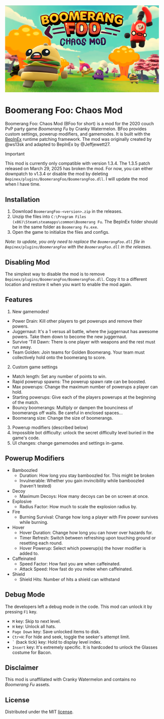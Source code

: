 ![](media/logo.png)

Boomerang Foo: Chaos Mod
======================================

Boomerang Foo: Chaos Mod (BFoo for short) is a mod for the 2020 couch PvP party game *Boomerang Fu* by Cranky Watermelon. BFoo provides custom settings, powerup modifiers, and gamemodes. It is built with the [BepInEx](https://github.com/BepInEx/BepInEx/) runtime patching framework. The mod was originally created by @ws13sk and adapted to BepInEx by @Jeffjewett27. 

> [!IMPORTANT]
> This mod is currently only compatible with version 1.3.4. The 1.3.5 patch released on March 29, 2025 has broken the mod. For now, you can either downpatch to v1.3.4 or disable the mod by deleting `Bepinex/plugins/BoomerangFoo/BoomerangFoo.dll`. I will update the mod when I have time.

## Installation

1. Download `BoomerangFoo-<version>.zip` in the releases.
2. Unzip the files into `C:\Program Files (x86)\Steam\steamapps\common\Boomerang Fu`. The BepInEx folder should be in the same folder as `Boomerang Fu.exe`.
3. Open the game to initialize the files and configs.

*Note: to update, you only need to replace the `BoomerangFoo.dll` file in `Bepinex/plugins/BoomerangFoo` with the `BoomerangFoo.dll` in the releases.*

## Disabling Mod

The simplest way to disable the mod is to remove `Bepinex/plugins/BoomerangFoo/BoomerangFoo.dll`. Copy it to a different location and restore it when you want to enable the mod again.

## Features

1. New gamemodes!
- Power Drain: Kill other players to get powerups and remove their powers.
- Juggernaut: It's a 1 versus all battle, where the juggernaut has awesome powers. Take them down to become the new juggernaut.
- Survive 'Till Dawn: There is one player with weapons and the rest must run away.
- Team Golden: Join teams for Golden Boomerang. Your team must collectively hold onto the boomerang to score.
2. Custom game settings
- Match length: Set any number of points to win.
- Rapid powerup spawns: The powerup spawn rate can be boosted.
- Max powerups: Change the maximum number of powerups a player can hold.
- Starting powerups: Give each of the players powerups at the beginning of the match.
- Bouncy boomerangs: Multiply or dampen the bounciness of boomerangs off walls. Be careful in enclosed spaces...
- Boomerang size: Change the size of boomerangs.
3. Powerup modifiers (described below)
3. Impossible bot difficulty: unlock the secret difficulty level buried in the game's code.
4. UI changes: change gamemodes and settings in-game.

## Powerup Modifiers

- Bamboozled
  - Duration: How long you stay bamboozled for. This might be broken
  - Invulnerable: Whether you gain invincibility while bamboozled (haven't tested)
- Decoy
  - Maximum Decoys: How many decoys can be on screen at once.
- Explosive
  - Radius Factor: How much to scale the explosion radius by.
- Fire
  - Burning Survival: Change how long a player with Fire power survives while burning.
- Hover
  - Hover Duration: Change how long you can hover over hazards for.
  - Timer Refresh: Switch between refreshing upon touching ground or resetting each round.
  - Hover Powerup: Select which powerup(s) the hover modifier is added to.
- Caffeinated
  - Speed Factor: How fast you are when caffeinated.
  - Attack Speed: How fast do you melee when caffeinated.
- Shield
  -  Shield Hits: Number of hits a shield can withstand
 
## Debug Mode

The developers left a debug mode in the code. This mod can unlock it by pressing `F1` key. 

- `M` key: Skip to next level.
- `H` key: Unlock all hats.
- `Page Down` key: Save unlocked items to disk.
- `Ctr+H`: For hide and seek, toggle the seeker's attempt limit.
- `` ` `` (back tick) key: Hold to display level index.
- `Insert` key: It's extremely specific. It is hardcoded to unlock the Glasses costume for Bacon.

## Disclaimer
This mod is unaffiliated with Cranky Watermelon and contains no *Boomerang Fu* assets.

## License
Distributed under the MIT [license](https://github.com/Jeffjewett27/BoomerangFoo/blob/master/LICENSE.txt).
